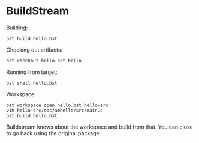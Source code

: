 # BuildStream
Building:

    bst build hello.bst

Checking out artifacts:

    bst checkout hello.bst hello

Running from target:

    bst shell hello.bst

Workspace:

    bst workspace open hello.bst hello-src
    vim hello-src/doc/amhello/src/main.c
    bst build hello.bst

Buildstream knows about the workspace and build from that. You can close to go
back using the original package.
